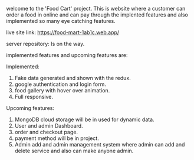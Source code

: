 welcome to the 'Food Cart' project. This is website where a customer can order a food in online and can pay through the implented
features and also implemented so many eye catching features. 

live site link: https://food-mart-1ab1c.web.app/

server repository: Is on the way.

implemented features and upcoming features are:

Implemented:
1. Fake data generated and shown with the redux.
2. google authentication and login form.
3. food gallery with hover over animation.
4. Full responsive.

Upcoming features:
1. MongoDB cloud storage will be in used for dynamic data.
2. User and admin Dashboard.
3. order and checkout page.
4. payment method will be in project.
5. Admin add and admin management system where admin can add and delete service and also can 
make anyone admin.

